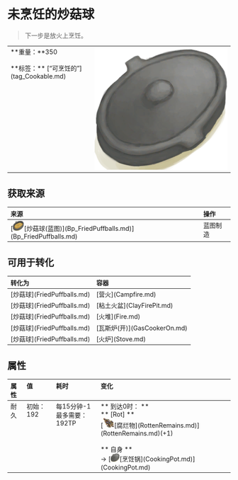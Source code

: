 # 未烹饪的炒菇球  
> 下一步是放火上烹饪。  
  
<table class="table table-bordered" data-toggle="table" ><tbody><tr ><td  style="width:80%;text-align:left;vertical-align:top;"  >**重量：**350<br><br>**标签：**	[“可烹饪的”](tag_Cookable.md)</td><td  style="width:20%;text-align:left;vertical-align:top;"  ><div style="width:300px;display:inline-block;text-align:center"><img decoding="async" src="../wiki/Sprite/CookingPotClosed.png" href="a.md" style="max-width:300px;max-height:300px;"></div></td></tr></tbody></tbody></table>  
  
## 获取来源  
<table class="table table-bordered" data-toggle="table" ><thead><tr ><th  style="text-align:left;vertical-align:top;"  >来源</th><th  style="text-align:left;vertical-align:top;"  >操作</th></tr></thead><tr ><td  style="text-align:left;vertical-align:top;"  >[<div style="width:25px;display:inline-block;text-align:center"><img decoding="async" src="../wiki/Sprite/FriedPuffballs.png" href="a.md" style="max-width:25px;max-height:25px;"></div>[炒菇球(蓝图)](Bp_FriedPuffballs.md)](Bp_FriedPuffballs.md)</td><td  style="text-align:left;vertical-align:top;"  >蓝图制造</td></tr></tbody></table>  
  
## 可用于转化  
<table class="table table-bordered" data-toggle="table" ><thead><tr ><th  style="text-align:left;vertical-align:top;"  >转化为</th><th  style="text-align:left;vertical-align:top;"  >容器</th></tr></thead><tr ><td  style="text-align:left;vertical-align:top;"  >[炒菇球](FriedPuffballs.md)</td><td  style="text-align:left;vertical-align:top;"  >[营火](Campfire.md)</td></tr><tr ><td  style="text-align:left;vertical-align:top;"  >[炒菇球](FriedPuffballs.md)</td><td  style="text-align:left;vertical-align:top;"  >[粘土火盆](ClayFirePit.md)</td></tr><tr ><td  style="text-align:left;vertical-align:top;"  >[炒菇球](FriedPuffballs.md)</td><td  style="text-align:left;vertical-align:top;"  >[火堆](Fire.md)</td></tr><tr ><td  style="text-align:left;vertical-align:top;"  >[炒菇球](FriedPuffballs.md)</td><td  style="text-align:left;vertical-align:top;"  >[瓦斯炉(开)](GasCookerOn.md)</td></tr><tr ><td  style="text-align:left;vertical-align:top;"  >[炒菇球](FriedPuffballs.md)</td><td  style="text-align:left;vertical-align:top;"  >[火炉](Stove.md)</td></tr></tbody></table>  
  
## 属性   
<table class="table table-bordered" data-toggle="table" ><thead><tr ><th  style="text-align:left;vertical-align:top;"  >属性</th><th  style="text-align:left;vertical-align:top;"  >值</th><th  style="text-align:left;vertical-align:top;"  >耗时</th><th  style="text-align:left;vertical-align:top;"  >变化</th></tr></thead><tr ><td  style="text-align:left;vertical-align:top;"  >耐久</td><td  style="text-align:left;vertical-align:top;"  >初始：192</td><td  style="text-align:left;vertical-align:top;"  >每15分钟-1<br>最多需要：<font data-toggle="tooltip" data-placement="top" title="2天">192TP</font></td><td  style="text-align:left;vertical-align:top;"  >** 到达0时： **<br>** [Rot]  **<br>  [<div style="width:25px;display:inline-block;text-align:center"><img decoding="async" src="../wiki/Sprite/RottenRemains.png" href="a.md" style="max-width:25px;max-height:25px;"></div>[腐烂物](RottenRemains.md)](RottenRemains.md)(+1)<br><br>** 自身 **<br>→ [<div style="width:20px;display:inline-block;text-align:center"><img decoding="async" src="../wiki/Sprite/CookingPotClosed.png" href="a.md" style="max-width:20px;max-height:20px;"></div>[烹饪锅](CookingPot.md)](CookingPot.md)</td></tr></tbody></table>  
  


<script>document.title="未烹饪的炒菇球 - 卡牌生存百科 Card Survival Wiki";</script>